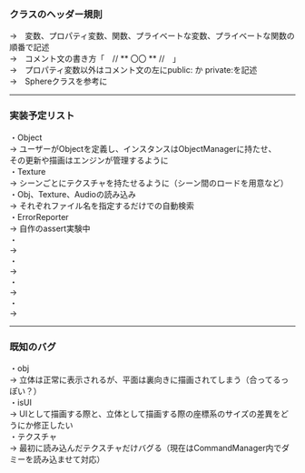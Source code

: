 ### クラスのヘッダー規則
→　変数、プロパティ変数、関数、プライベートな変数、プライベートな関数の順番で記述  
→　コメント文の書き方「　// ** 〇〇 ** //　」  
→　プロパティ変数以外はコメント文の左にpublic: か private:を記述  
→　Sphereクラスを参考に  

---

### 実装予定リスト
・Object  
→ ユーザーがObjectを定義し、インスタンスはObjectManagerに持たせ、  
その更新や描画はエンジンが管理するように  
・Texture  
→ シーンごとにテクスチャを持たせるように（シーン間のロードを用意など）  
・Obj、Texture、Audioの読み込み  
→ それぞれファイル名を指定するだけでの自動検索  
・ErrorReporter  
→ 自作のassert実験中    
・  
→  
・  
→  
・  
→  
・  
→  
  
---
  
### 既知のバグ
・obj  
→ 立体は正常に表示されるが、平面は裏向きに描画されてしまう（合ってるっぽい？）  
・isUI  
→ UIとして描画する際と、立体として描画する際の座標系のサイズの差異をどうにか修正したい  
・テクスチャ  
→ 最初に読み込んだテクスチャだけバグる（現在はCommandManager内でダミーを読み込ませて対応）